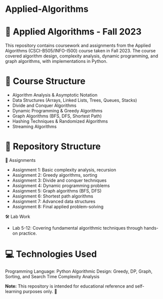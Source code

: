 # Applied-Algorithms

# 📌 Applied Algorithms - Fall 2023
This repository contains coursework and assignments from the Applied Algorithms (CSCI-B505/INFO-I500) course taken in Fall 2023. The course covered algorithm design, complexity analysis, dynamic programming, and graph algorithms, with implementations in Python.

# 📂 Course Structure
- Algorithm Analysis & Asymptotic Notation
- Data Structures (Arrays, Linked Lists, Trees, Queues, Stacks)
- Divide and Conquer Algorithms
- Dynamic Programming & Greedy Algorithms
- Graph Algorithms (BFS, DFS, Shortest Path)
- Hashing Techniques & Randomized Algorithms
- Streaming Algorithms

# 📂 Repository Structure
📌 Assignments
- Assignment 1: Basic complexity analysis, recursion
- Assignment 2: Greedy algorithms, sorting
- Assignment 3: Divide and conquer techniques
- Assignment 4: Dynamic programming problems
- Assignment 5: Graph algorithms (BFS, DFS)
- Assignment 6: Shortest path algorithms
- Assignment 7: Advanced data structures
- Assignment 8: Final applied problem-solving

🛠 Lab Work
- Lab 5-12: Covering fundamental algorithmic techniques through hands-on practice.

# 💻 Technologies Used
Programming Language: Python
Algorithmic Design: Greedy, DP, Graph, Sorting, and Search
Time Complexity Analysis

**Note:** This repository is intended for educational reference and self-learning purposes only. 🚀
